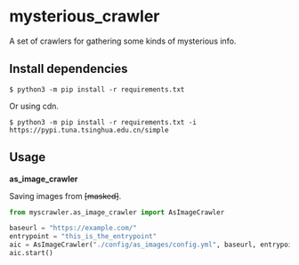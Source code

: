 # mysterious_crawler

A set of crawlers for gathering some kinds of mysterious info.

## Install dependencies

```console
$ python3 -m pip install -r requirements.txt
```

Or using cdn.

```console
$ python3 -m pip install -r requirements.txt -i https://pypi.tuna.tsinghua.edu.cn/simple
```

## Usage

**as_image_crawler**

Saving images from ~~[masked]~~.

```python
from myscrawler.as_image_crawler import AsImageCrawler

baseurl = "https://example.com/"
entrypoint = "this_is_the_entrypoint"
aic = AsImageCrawler("./config/as_images/config.yml", baseurl, entrypoint)
aic.start()
```
